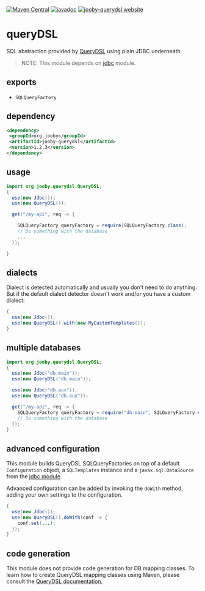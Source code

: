 [![Maven Central](https://maven-badges.herokuapp.com/maven-central/org.jooby/jooby-querydsl/badge.svg)](https://maven-badges.herokuapp.com/maven-central/org.jooby/jooby-querydsl)
[![javadoc](https://javadoc.io/badge/org.jooby/jooby-querydsl.svg)](https://javadoc.io/doc/org.jooby/jooby-querydsl/1.2.3)
[![jooby-querydsl website](https://img.shields.io/badge/jooby-querydsl-brightgreen.svg)](http://jooby.org/doc/querydsl)
# queryDSL

SQL abstraction provided by <a href="http://www.querydsl.com">QueryDSL</a> using plain JDBC underneath.

> NOTE: This module depends on [jdbc](https://github.com/jooby-project/jooby/tree/master/jooby-jdbc) module.

## exports

* ```SQLQueryFactory```

## dependency

```xml
<dependency>
 <groupId>org.jooby</groupId>
 <artifactId>jooby-querydsl</artifactId>
 <version>1.2.3</version>
</dependency>
```

## usage

```java
import org.jooby.querydsl.QueryDSL;
{
  use(new Jdbc());
  use(new QueryDSL());

  get("/my-api", req -> {

    SQLQueryFactory queryFactory = require(SQLQueryFactory.class);
    // Do something with the database
    ...
  });

}
```

## dialects

Dialect is detected automatically and usually you don't need to do anything. But if the default dialect detector doesn't work and/or you have a custom dialect:

```java
{
  use(new Jdbc());
  use(new QueryDSL().with(new MyCustomTemplates());
}
```

## multiple databases

```java
import org.jooby.querydsl.QueryDSL;
{
  use(new Jdbc("db.main"));
  use(new QueryDSL("db.main"));

  use(new Jdbc("db.aux"));
  use(new QueryDSL("db.aux"));

  get("/my-api", req -> {
    SQLQueryFactory queryFactory = require("db.main", SQLQueryFactory.class);
    // Do something with the database
  });
}
```

## advanced configuration

This module builds QueryDSL SQLQueryFactories on top of a default ```Configuration``` object, a ```SQLTemplates``` instance and a ```javax.sql.DataSource``` from the [jdbc module](/doc/jdbc).

Advanced configuration can be added by invoking the ```doWith``` method, adding your own settings to the configuration.

```java
{
  use(new Jdbc());
  use(new QueryDSL().doWith(conf -> {
    conf.set(...);
  });
}
```

## code generation

This module does not provide code generation for DB mapping classes. To learn how to create QueryDSL mapping classes using Maven, please consult the <a href="http://www.querydsl.com/static/querydsl/latest/reference/html_single/#d0e725">QueryDSL documentation.</a>
